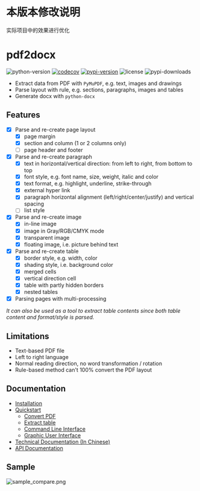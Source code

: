 # 本版本修改说明
 实际项目中的效果进行优化
# pdf2docx 

![python-version](https://img.shields.io/badge/python->=3.6-green.svg)
[![codecov](https://codecov.io/gh/dothinking/pdf2docx/branch/master/graph/badge.svg)](https://codecov.io/gh/dothinking/pdf2docx)
[![pypi-version](https://img.shields.io/pypi/v/pdf2docx.svg)](https://pypi.python.org/pypi/pdf2docx/)
![license](https://img.shields.io/pypi/l/pdf2docx.svg)
![pypi-downloads](https://img.shields.io/pypi/dm/pdf2docx)

- Extract data from PDF with `PyMuPDF`, e.g. text, images and drawings 
- Parse layout with rule, e.g. sections, paragraphs, images and tables
- Generate docx with `python-docx`

## Features

- [x] Parse and re-create page layout
    - [x] page margin
    - [x] section and column (1 or 2 columns only)
    - [ ] page header and footer

- [x] Parse and re-create paragraph
    - [x] text in horizontal/vertical direction: from left to right, from bottom to top
    - [x] font style, e.g. font name, size, weight, italic and color
    - [x] text format, e.g. highlight, underline, strike-through
    - [x] external hyper link
    - [x] paragraph horizontal alignment (left/right/center/justify) and vertical spacing
    - [ ] list style
    
- [x] Parse and re-create image
	- [x] in-line image
    - [x] image in Gray/RGB/CMYK mode
    - [x] transparent image
    - [x] floating image, i.e. picture behind text

- [x] Parse and re-create table
    - [x] border style, e.g. width, color
    - [x] shading style, i.e. background color
    - [x] merged cells
    - [x] vertical direction cell
    - [x] table with partly hidden borders
    - [x] nested tables

- [x] Parsing pages with multi-processing

*It can also be used as a tool to extract table contents since both table content and format/style is parsed.*

## Limitations

- Text-based PDF file
- Left to right language
- Normal reading direction, no word transformation / rotation
- Rule-based method can't 100% convert the PDF layout


## Documentation

- [Installation](https://dothinking.github.io/pdf2docx/installation.html)
- [Quickstart](https://dothinking.github.io/pdf2docx/quickstart.html)
    - [Convert PDF](https://dothinking.github.io/pdf2docx/quickstart.convert.html)
    - [Extract table](https://dothinking.github.io/pdf2docx/quickstart.table.html)
    - [Command Line Interface](https://dothinking.github.io/pdf2docx/quickstart.cli.html)
    - [Graphic User Interface](https://dothinking.github.io/pdf2docx/quickstart.gui.html)
- [Technical Documentation (In Chinese)](https://dothinking.github.io/pdf2docx/techdoc.html)
- [API Documentation](https://dothinking.github.io/pdf2docx/modules.html)

## Sample

![sample_compare.png](https://s1.ax1x.com/2020/08/04/aDryx1.png)
